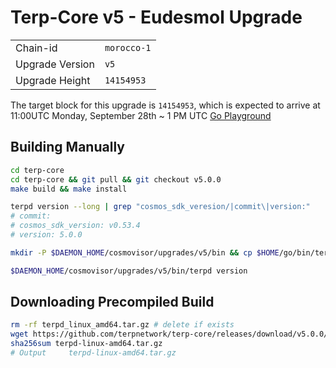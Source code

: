 # Terp-Core v5 - Eudesmol Upgrade

|                 |                                                              |
|-----------------|--------------------------------------------------------------|
| Chain-id        | `morocco-1`                                                  |
| Upgrade Version | `v5`                                                     |
| Upgrade Height  | `14154953`                                                    |

The target block for this upgrade is `14154953`, which is expected to arrive at 11:00UTC Monday, September 28th ~ 1 PM UTC [Go Playground](https://go.dev/play/p/_sLXYhtcPGn)

## Building Manually

```sh
cd terp-core
cd terp-core && git pull && git checkout v5.0.0
make build && make install 

terpd version --long | grep "cosmos_sdk_veresion/|commit\|version:"
# commit:  
# cosmos_sdk_version: v0.53.4
# version: 5.0.0

mkdir -P $DAEMON_HOME/cosmovisor/upgrades/v5/bin && cp $HOME/go/bin/terpd $DAEMON_HOME/cosmovisor/upgrades/v5/bin 

$DAEMON_HOME/cosmovisor/upgrades/v5/bin/terpd version
```

## Downloading Precompiled Build

```sh
rm -rf terpd_linux_amd64.tar.gz # delete if exists
wget https://github.com/terpnetwork/terp-core/releases/download/v5.0.0/terpd-linux-amd64.tar.gz
sha256sum terpd-linux-amd64.tar.gz
# Output     terpd-linux-amd64.tar.gz
```
